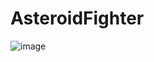 # AsteroidFighter

![image](https://danix2d.com/images/imgpriv/AsteroidFighter/asteroidfighter.jpg)
